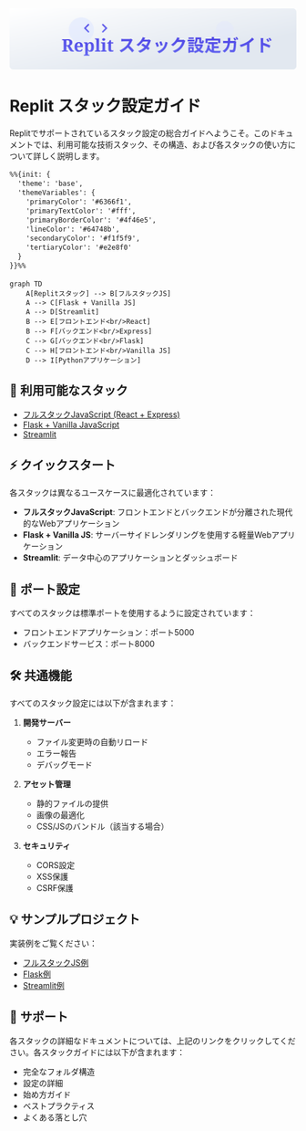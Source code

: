 <img src="/static/header.svg" alt="Replit スタック設定ガイド" class="header-svg">

# Replit スタック設定ガイド

Replitでサポートされているスタック設定の総合ガイドへようこそ。このドキュメントでは、利用可能な技術スタック、その構造、および各スタックの使い方について詳しく説明します。

```mermaid
%%{init: {
  'theme': 'base',
  'themeVariables': {
    'primaryColor': '#6366f1',
    'primaryTextColor': '#fff',
    'primaryBorderColor': '#4f46e5',
    'lineColor': '#64748b',
    'secondaryColor': '#f1f5f9',
    'tertiaryColor': '#e2e8f0'
  }
}}%%

graph TD
    A[Replitスタック] --> B[フルスタックJS]
    A --> C[Flask + Vanilla JS]
    A --> D[Streamlit]
    B --> E[フロントエンド<br/>React]
    B --> F[バックエンド<br/>Express]
    C --> G[バックエンド<br/>Flask]
    C --> H[フロントエンド<br/>Vanilla JS]
    D --> I[Pythonアプリケーション]
```

## 🚀 利用可能なスタック

- [フルスタックJavaScript (React + Express)](/stacks/fullstack-js.md)
- [Flask + Vanilla JavaScript](/stacks/flask-vanilla.md)
- [Streamlit](/stacks/streamlit.md)

## ⚡ クイックスタート

各スタックは異なるユースケースに最適化されています：

- **フルスタックJavaScript**: フロントエンドとバックエンドが分離された現代的なWebアプリケーション
- **Flask + Vanilla JS**: サーバーサイドレンダリングを使用する軽量Webアプリケーション
- **Streamlit**: データ中心のアプリケーションとダッシュボード

## 🔌 ポート設定

すべてのスタックは標準ポートを使用するように設定されています：
- フロントエンドアプリケーション：ポート5000
- バックエンドサービス：ポート8000

## 🛠️ 共通機能

すべてのスタック設定には以下が含まれます：

1. **開発サーバー**
   - ファイル変更時の自動リロード
   - エラー報告
   - デバッグモード

2. **アセット管理**
   - 静的ファイルの提供
   - 画像の最適化
   - CSS/JSのバンドル（該当する場合）

3. **セキュリティ**
   - CORS設定
   - XSS保護
   - CSRF保護

## 💡 サンプルプロジェクト

実装例をご覧ください：
- [フルスタックJS例](/examples/fullstack-js-example.md)
- [Flask例](/examples/flask-example.md)
- [Streamlit例](/examples/streamlit-example.md)

## 🤝 サポート

各スタックの詳細なドキュメントについては、上記のリンクをクリックしてください。各スタックガイドには以下が含まれます：
- 完全なフォルダ構造
- 設定の詳細
- 始め方ガイド
- ベストプラクティス
- よくある落とし穴
